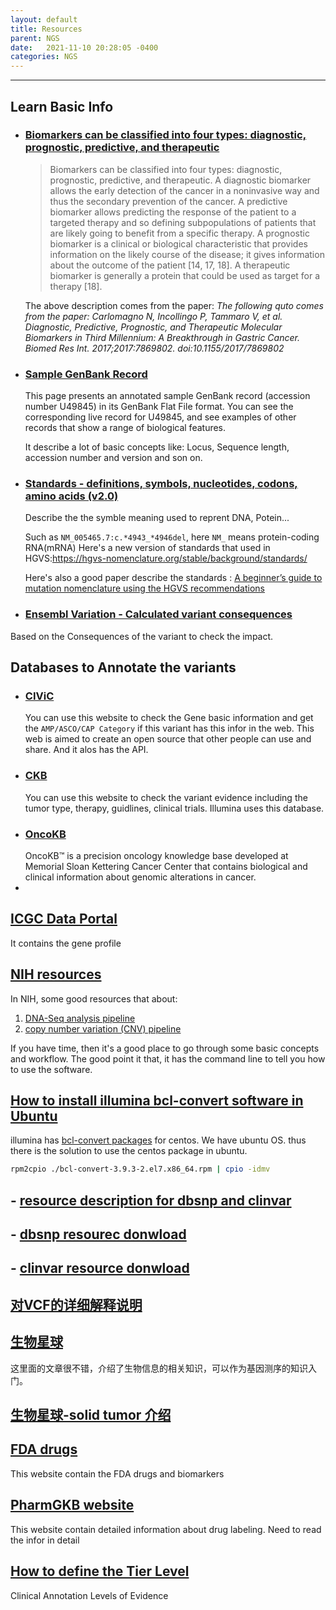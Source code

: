 ```yaml
---
layout: default
title: Resources
parent: NGS
date:   2021-11-10 20:28:05 -0400
categories: NGS
---
```



---

## Learn Basic Info

- ### [Biomarkers can be classified into four types: diagnostic, prognostic, predictive, and therapeutic](https://pmc.ncbi.nlm.nih.gov/articles/PMC5637861/)
  
  > Biomarkers can be classified into four types: diagnostic, prognostic, predictive, and therapeutic. A diagnostic biomarker allows the early detection of the cancer in a noninvasive way and thus the secondary prevention of the cancer. A predictive biomarker allows predicting the response of the patient to a targeted therapy and so defining subpopulations of patients that are likely going to benefit from a specific therapy. A prognostic biomarker is a clinical or biological characteristic that provides information on the likely course of the disease; it gives information about the outcome of the patient [14, 17, 18]. A therapeutic biomarker is generally a protein that could be used as target for a therapy [18].

  The above description comes from the paper: _The following quto comes from the paper: Carlomagno N, Incollingo P, Tammaro V, et al. Diagnostic, Predictive, Prognostic, and Therapeutic Molecular Biomarkers in Third Millennium: A Breakthrough in Gastric Cancer. Biomed Res Int. 2017;2017:7869802. doi:10.1155/2017/7869802_
  

- ### [Sample GenBank Record](https://www.ncbi.nlm.nih.gov/genbank/samplerecord/)
  This page presents an annotated sample GenBank record (accession number U49845) in its GenBank Flat File format. You can see the corresponding live record for U49845, and see examples of other records that show a range of biological features.

  It describe a lot of basic concepts like: Locus, Sequence length, accession number and version and son on.

- ### [Standards - definitions, symbols, nucleotides, codons, amino acids (v2.0)](https://www.hgvs.org/mutnomen/standards.html)
  Describe the the symble meaning used to reprent DNA, Potein...
  
  Such as `NM_005465.7:c.*4943_*4946del`, here `NM_` means protein-coding RNA(mRNA)
  Here's a new version of standards that used in HGVS:https://hgvs-nomenclature.org/stable/background/standards/

  Here's also a good paper describe the standards : [A beginner’s guide to mutation nomenclature using the HGVS recommendations](https://www.sophiagenetics.com/science-hub/hgvs-nomenclature/)

  
  
-  ### [Ensembl Variation - Calculated variant consequences](https://useast.ensembl.org/info/genome/variation/prediction/predicted_data.html)
  Based on the Consequences of the variant to check the impact.

## Databases to Annotate the variants

  - ### [CIViC](https://civicdb.org/assertions/7/summary)
    You can use this website to check the Gene basic information and get the `AMP/ASCO/CAP Category` if this variant has this infor in the web. This web is aimed to create an open source that other people can use and share. And it alos has the API.
  - ### [CKB](https://ckb.genomenon.com/geneVariant/show?geneVariantId=49)
    You can use this website to check the variant evidence including the tumor type, therapy, guidlines, clinical trials. Illumina uses this database.
  - ### [OncoKB](https://www.oncokb.org/companion-diagnostic-devices)
    OncoKB™ is a precision oncology knowledge base developed at Memorial Sloan Kettering Cancer Center that contains biological and clinical information about genomic alterations in cancer.
  - 

## [ICGC Data Portal](https://dcc.icgc.org/)

It contains the gene profile

## [NIH resources](https://docs.gdc.cancer.gov/Data/Bioinformatics_Pipelines/DNA_Seq_Variant_Calling_Pipeline/)

In NIH, some good resources that about: 

1. [DNA-Seq analysis pipeline](https://docs.gdc.cancer.gov/Data/Bioinformatics_Pipelines/DNA_Seq_Variant_Calling_Pipeline/#dna-seq-analysis-pipeline)
2. [copy number variation (CNV) pipeline ](https://docs.gdc.cancer.gov/Data/Bioinformatics_Pipelines/CNV_Pipeline/#copy-number-variation-analysis-pipeline)

If you have time, then it's a good place to go through some basic concepts and workflow. The good point it that, it has the command line to tell you how to use the software.

## [How to install illumina bcl-convert software in Ubuntu](https://kb.10xgenomics.com/hc/en-us/articles/360001618231-How-to-troubleshoot-installing-bcl2fastq-or-bcl-convert)

illumina has [bcl-convert packages](https://emea.support.illumina.com/sequencing/sequencing_software/bcl-convert.html) for centos. We have ubuntu OS. thus there is the solution to use the centos package in ubuntu.

```bash
rpm2cpio ./bcl-convert-3.9.3-2.el7.x86_64.rpm | cpio -idmv
```


##  - [resource description for dbsnp and clinvar](https://www.ncbi.nlm.nih.gov/variation/docs/human_variation_vcf/)

## - [dbsnp resourec donwload](https://ftp.ncbi.nih.gov/snp/organisms/human_9606/VCF/)

## - [clinvar resource donwload](https://ftp.ncbi.nlm.nih.gov/pub/clinvar/)

## [对VCF的详细解释说明](https://www.jieandze1314.com/post/cnposts/60/)

## [生物星球](https://www.jieandze1314.com/post/enposts/cancer-biology/)

这里面的文章很不错，介绍了生物信息的相关知识，可以作为基因测序的知识入门。

## [生物星球-solid tumor 介绍](https://www.jieandze1314.com/post/cnposts/102/)

## [FDA drugs](https://www.fda.gov/drugs/science-and-research-drugs/table-pharmacogenomic-biomarkers-drug-labeling)

This website contain the FDA drugs and biomarkers

## [PharmGKB website](https://www.pharmgkb.org/downloads)

This website contain detailed information about drug labeling. Need to read the infor in detail

## [How to define the Tier Level](https://www.pharmgkb.org/page/clinAnnLevels)

Clinical Annotation Levels of Evidence

